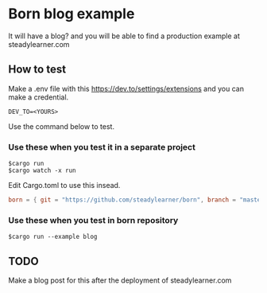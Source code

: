 # Born blog example

It will have a blog? and you will be able to find a production example at steadylearner.com

## How to test

Make a .env file with this https://dev.to/settings/extensions and you can make a credential.

```env
DEV_TO=<YOURS>
```

Use the command below to test.

### Use these when you test it in a separate project

```console
$cargo run 
$cargo watch -x run 
```

Edit Cargo.toml to use this insead.

```toml
born = { git = "https://github.com/steadylearner/born", branch = "master" }
```

### Use these when you test in born repository

```
$cargo run --example blog
```

## TODO

Make a blog post for this after the deployment of steadylearner.com
